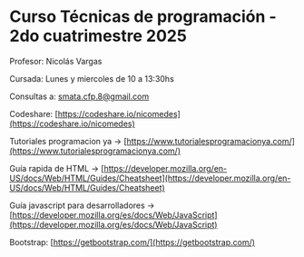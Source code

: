 # Curso Técnicas de programación - 2do cuatrimestre 2025

Profesor: Nicolás Vargas

Cursada: Lunes y miercoles de 10 a 13:30hs

Consultas a: smata.cfp.8@gmail.com

Codeshare: [https://codeshare.io/nicomedes](https://codeshare.io/nicomedes)

Tutoriales programacion ya -> [https://www.tutorialesprogramacionya.com/](https://www.tutorialesprogramacionya.com/)

Guía rapida de HTML -> [https://developer.mozilla.org/en-US/docs/Web/HTML/Guides/Cheatsheet](https://developer.mozilla.org/en-US/docs/Web/HTML/Guides/Cheatsheet)

Guía javascript para desarrolladores -> [https://developer.mozilla.org/es/docs/Web/JavaScript](https://developer.mozilla.org/es/docs/Web/JavaScript)

Bootstrap: [https://getbootstrap.com/](https://getbootstrap.com/)
